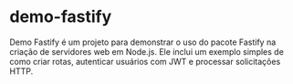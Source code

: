 # demo-fastify
Demo Fastify é um projeto para demonstrar o uso do pacote Fastify na criação de servidores web em Node.js. Ele inclui um exemplo simples de como criar rotas, autenticar usuários com JWT e processar solicitações HTTP.
